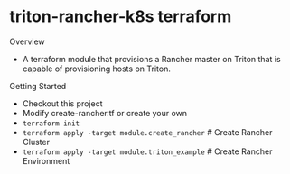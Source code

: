 triton-rancher-k8s terraform
============================

Overview
- A terraform module that provisions a Rancher master on Triton that is capable of provisioning hosts on Triton.

Getting Started
- Checkout this project
- Modify create-rancher.tf or create your own
- `terraform init`
- `terraform apply -target module.create_rancher` # Create Rancher Cluster
- `terraform apply -target module.triton_example` # Create Rancher Environment